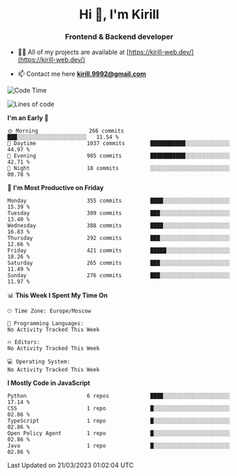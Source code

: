 <h1 align="center">Hi 👋, I'm Kirill</h1>
<h3 align="center">Frontend & Backend developer</h3>

- 👨‍💻 All of my projects are available at [https://kirill-web.dev/](https://kirill-web.dev/)

- 📫 Contact me here **kirill.9992@gmail.com**











<!--START_SECTION:waka-->
![Code Time](http://img.shields.io/badge/Code%20Time-1%2C295%20hrs%2048%20mins-blue)

![Lines of code](https://img.shields.io/badge/From%20Hello%20World%20I%27ve%20Written-3.1%20million%20lines%20of%20code-blue)

**I'm an Early 🐤** 

```text
🌞 Morning                266 commits         ███░░░░░░░░░░░░░░░░░░░░░░   11.54 % 
🌆 Daytime                1037 commits        ███████████░░░░░░░░░░░░░░   44.97 % 
🌃 Evening                985 commits         ███████████░░░░░░░░░░░░░░   42.71 % 
🌙 Night                  18 commits          ░░░░░░░░░░░░░░░░░░░░░░░░░   00.78 % 
```
📅 **I'm Most Productive on Friday** 

```text
Monday                   355 commits         ████░░░░░░░░░░░░░░░░░░░░░   15.39 % 
Tuesday                  309 commits         ███░░░░░░░░░░░░░░░░░░░░░░   13.40 % 
Wednesday                388 commits         ████░░░░░░░░░░░░░░░░░░░░░   16.83 % 
Thursday                 292 commits         ███░░░░░░░░░░░░░░░░░░░░░░   12.66 % 
Friday                   421 commits         █████░░░░░░░░░░░░░░░░░░░░   18.26 % 
Saturday                 265 commits         ███░░░░░░░░░░░░░░░░░░░░░░   11.49 % 
Sunday                   276 commits         ███░░░░░░░░░░░░░░░░░░░░░░   11.97 % 
```


📊 **This Week I Spent My Time On** 

```text
🕑︎ Time Zone: Europe/Moscow

💬 Programming Languages: 
No Activity Tracked This Week

🔥 Editors: 
No Activity Tracked This Week

💻 Operating System: 
No Activity Tracked This Week
```

**I Mostly Code in JavaScript** 

```text
Python                   6 repos             ████░░░░░░░░░░░░░░░░░░░░░   17.14 % 
CSS                      1 repo              █░░░░░░░░░░░░░░░░░░░░░░░░   02.86 % 
TypeScript               1 repo              █░░░░░░░░░░░░░░░░░░░░░░░░   02.86 % 
Open Policy Agent        1 repo              █░░░░░░░░░░░░░░░░░░░░░░░░   02.86 % 
Java                     1 repo              █░░░░░░░░░░░░░░░░░░░░░░░░   02.86 % 
```




 Last Updated on 21/03/2023 01:02:04 UTC
<!--END_SECTION:waka-->
